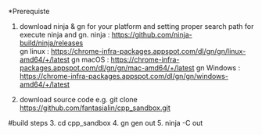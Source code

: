 *Prerequiste
1. download ninja & gn for your platform and setting proper search path for execute ninja and gn.
   ninja : https://github.com/ninja-build/ninja/releases  
   gn linux : https://chrome-infra-packages.appspot.com/dl/gn/gn/linux-amd64/+/latest
   gn macOS : https://chrome-infra-packages.appspot.com/dl/gn/gn/mac-amd64/+/latest
   gn Windows : https://chrome-infra-packages.appspot.com/dl/gn/gn/windows-amd64/+/latest

2. download source code e.g. git clone https://github.com/fantasialin/cpp_sandbox.git


#build steps
3. cd cpp_sandbox
4. gn gen out
5. ninja -C out

